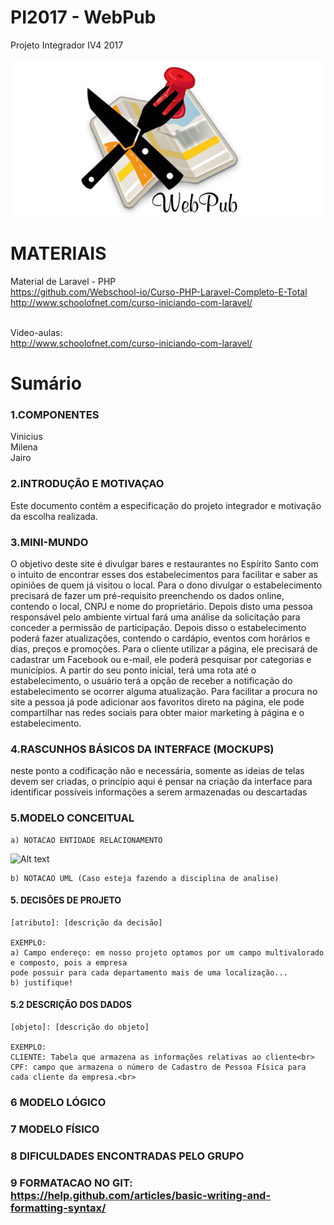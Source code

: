 # PI2017 - WebPub
Projeto Integrador IV4 2017 

![Alt text](https://github.com/ProjetoIntegradorIV4/PI2017/blob/master/mapinha.png)

# MATERIAIS

Material de Laravel - PHP<br>
https://github.com/Webschool-io/Curso-PHP-Laravel-Completo-E-Total<br>
http://www.schoolofnet.com/curso-iniciando-com-laravel/<br><br>

Video-aulas:<br>
http://www.schoolofnet.com/curso-iniciando-com-laravel/<br>

# Sumário

### 1.COMPONENTES<br>
Vinicius<br>
Milena<br>
Jairo<br>

### 2.INTRODUÇÃO E MOTIVAÇAO<br>
Este documento contém a especificação do projeto integrador <nome do projeto> e motivação da escolha realizada. <br>

### 3.MINI-MUNDO<br>
O objetivo deste site é divulgar bares e restaurantes no Espírito Santo com o intuito de encontrar 
esses dos estabelecimentos para facilitar e saber as opiniões de quem já visitou o local.
Para o dono divulgar o estabelecimento precisará de fazer um pré-requisito preenchendo os dados 
online, contendo o local, CNPJ e nome do proprietário. Depois disto uma pessoa responsável pelo 
ambiente virtual fará uma análise da solicitação para conceder a permissão de participação.
Depois disso o estabelecimento poderá fazer atualizações, contendo o cardápio, eventos com 
horários e dias, preços e promoções.
Para o cliente utilizar a página, ele precisará de cadastrar um Facebook ou e-mail, ele poderá 
pesquisar por categorias e municípios. A partir do seu ponto inicial, terá uma rota até o 
estabelecimento, o usuário terá a opção de receber a notificação do estabelecimento se ocorrer 
alguma atualização. Para facilitar a procura no site a pessoa já pode adicionar aos favoritos direto na
página, ele pode compartilhar nas redes sociais para obter maior marketing à página e o 
estabelecimento.  <br>

### 4.RASCUNHOS BÁSICOS DA INTERFACE (MOCKUPS)<br>
neste ponto a codificação não e necessária, somente as ideias de telas devem ser criadas, o princípio aqui é pensar na criação da interface para identificar possíveis informações a serem armazenadas ou descartadas <br>

### 5.MODELO CONCEITUAL<br>
    a) NOTACAO ENTIDADE RELACIONAMENTO
![Alt text](https://github.com/discipbd1/trab01/blob/master/sample_MC.png?raw=true "Modelo Conceitual")
    
    b) NOTACAO UML (Caso esteja fazendo a disciplina de analise)

#### 5. DECISÕES DE PROJETO
    [atributo]: [descrição da decisão]
    
    EXEMPLO:
    a) Campo endereço: em nosso projeto optamos por um campo multivalorado e composto, pois a empresa 
    pode possuir para cada departamento mais de uma localização... 
    b) justifique!

#### 5.2 DESCRIÇÃO DOS DADOS 
    [objeto]: [descrição do objeto]
    
    EXEMPLO:
    CLIENTE: Tabela que armazena as informações relativas ao cliente<br>
    CPF: campo que armazena o número de Cadastro de Pessoa Física para cada cliente da empresa.<br>


### 6	MODELO LÓGICO<br>
### 7	MODELO FÍSICO<br>

        
 

### 8	DIFICULDADES ENCONTRADAS PELO GRUPO<br>

        
### 9  FORMATACAO NO GIT: https://help.github.com/articles/basic-writing-and-formatting-syntax/
